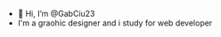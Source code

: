 - 👋 Hi, I’m @GabCiu23
- I'm a graohic designer and i study for web developer

<!---
GabCiu23/GabCiu23 is a ✨ special ✨ repository because its `README.md` (this file) appears on your GitHub profile.
You can click the Preview link to take a look at your changes.
--->
